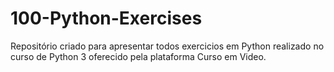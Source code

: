 # 100-Python-Exercises
Repositório criado para apresentar todos exercicios em Python realizado no curso de Python 3 oferecido pela plataforma Curso em Video. 
